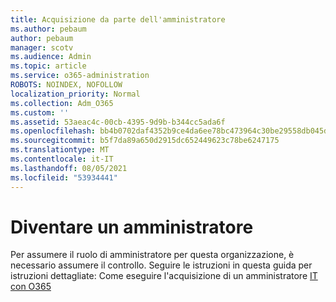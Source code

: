 ```yaml
---
title: Acquisizione da parte dell'amministratore
ms.author: pebaum
author: pebaum
manager: scotv
ms.audience: Admin
ms.topic: article
ms.service: o365-administration
ROBOTS: NOINDEX, NOFOLLOW
localization_priority: Normal
ms.collection: Adm_O365
ms.custom: ''
ms.assetid: 53aeac4c-00cb-4395-9d9b-b344cc5ada6f
ms.openlocfilehash: bb4b0702daf4352b9ce4da6ee78bc473964c30be29558db045d53821f6b035fe
ms.sourcegitcommit: b5f7da89a650d2915dc652449623c78be6247175
ms.translationtype: MT
ms.contentlocale: it-IT
ms.lasthandoff: 08/05/2021
ms.locfileid: "53934441"
---
```

# <a name="become-an-admin"></a>Diventare un amministratore

Per assumere il ruolo di amministratore per questa organizzazione, è necessario assumere il controllo. Seguire le istruzioni in questa guida per istruzioni dettagliate: Come eseguire l'acquisizione di un amministratore [IT con O365](https://powerbi.microsoft.com/pt-pt/blog/how-to-perform-an-it-admin-takeover-with-o365/)
